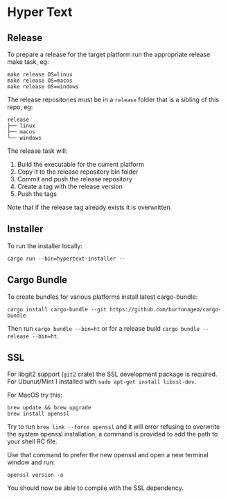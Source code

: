 # Hyper Text

## Release

To prepare a release for the target platform run the appropriate release make task, eg:

```
make release OS=linux
make release OS=macos
make release OS=windows
```

The release repositories must be in a `release` folder that is a sibling of this repo, eg:

```
release
├── linux
├── macos
└── windows
```

The release task will:

1) Build the executable for the current platform
2) Copy it to the release repository bin folder
3) Commit and push the release repository
4) Create a tag with the release version
5) Push the tags

Note that if the release tag already exists it is overwritten.

## Installer

To run the installer locally:

```
cargo run --bin=hypertext-installer --
```

## Cargo Bundle

To create bundles for various platforms install latest cargo-bundle:

```
cargo install cargo-bundle --git https://github.com/burtonageo/cargo-bundle
```

Then run `cargo bundle --bin=ht` or for a release build `cargo bundle --release --bin=ht`.

## SSL

For libgit2 support (`git2` crate) the SSL development package is required. For Ubunut/Mint I installed with `sudo apt-get install libssl-dev`.

For MacOS try this:

```
brew update && brew upgrade
brew install openssl
```

Try to run `brew link --force openssl` and it will error refusing to overwrite the system openssl installation, a command is provided to add the path to your shell RC file.

Use that command to prefer the new openssl and open a new terminal window and run:

```
openssl version -a
```

You should now be able to compile with the SSL dependency.

[pulldown-cmark]: https://github.com/raphlinus/pulldown-cmark
[handlebars]: https://github.com/sunng87/handlebars-rust
[mdbook]: https://github.com/rust-lang/mdBook
